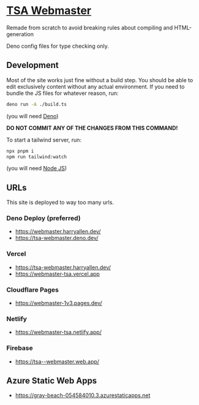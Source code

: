 # [TSA Webmaster](https://tsa-webmaster.deno.dev/)

Remade from scratch to avoid breaking rules about compiling and HTML-generation

Deno config files for type checking only.

## Development

Most of the site works just fine without a build step. You should be able to edit exclusively content without any actual environment. If you need to bundle the
JS files for whatever reason, run:

```sh
deno run -A ./build.ts
```

(you will need [Deno](https://deno.land))

**DO NOT COMMIT ANY OF THE CHANGES FROM THIS COMMAND!**

To start a tailwind server, run:

```sh
npx pnpm i
npm run tailwind:watch
```

(you will need [Node JS](https://nodejs.org))

## URLs

This site is deployed to way too many urls.

### Deno Deploy (preferred)

- https://webmaster.harryallen.dev/
- https://tsa-webmaster.deno.dev/

### Vercel

- https://tsa-webmaster.harryallen.dev/
- https://webmaster-tsa.vercel.app

### Cloudflare Pages

- https://webmaster-1v3.pages.dev/

### Netlify

- https://webmaster-tsa.netlify.app/

### Firebase

- https://tsa--webmaster.web.app/

## Azure Static Web Apps

- https://gray-beach-054584010.3.azurestaticapps.net
